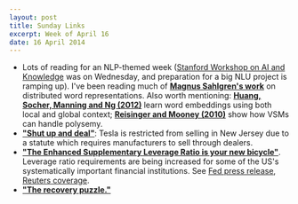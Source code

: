 ```yaml
---
layout: post
title: Sunday Links
excerpt: Week of April 16
date: 16 April 2014
---
```


- Lots of reading for an NLP-themed week
  ([Stanford Workshop on AI and Knowledge][6] was on Wednesday, and preparation
  for a big NLU project is ramping up). I've been reading much of
  [**Magnus Sahlgren's work**][7] on distributed word representations. Also
  worth mentioning: [**Huang, Socher, Manning and Ng (2012)**][8] learn word
  embeddings using both local and global context;
  [**Reisinger and Mooney (2010)**][9] show how VSMs can handle polysemy.
- [**"Shut up and deal"**][4]: Tesla is restricted from selling in New Jersey
  due to a statute which requires manufacturers to sell through dealers.
- [**"The Enhanced Supplementary Leverage Ratio is your new bicycle"**][1].
  Leverage ratio requirements are being increased for some of the US's
  systematically important financial institutions. See [Fed press release][2],
  [Reuters coverage][3].
- [**"The recovery puzzle."**][5]

[1]: http://www.vox.com/2014/4/14/5610548/the-enhanced-supplementary-leverage-ratio-is-your-new-bicycle
[2]: http://www.federalreserve.gov/newsevents/press/bcreg/20140408a.htm
[3]: http://www.reuters.com/article/2014/04/08/us-financial-regulations-leverage-idUSBREA3709B20140408
[4]: http://www.newyorker.com/talk/financial/2014/04/21/140421ta_talk_surowiecki
[5]: http://www.washingtonpost.com/lifestyle/style/the-recovery-puzzle-a-new-factory-in-ohio-struggles-to-match-jobs-to-job-seekers/2014/04/05/098d53ec-b44e-11e3-8cb6-284052554d74_story.html?hpid=z1
[6]: http://swank.stanford.edu
[7]: http://www.sics.se/~mange/publications.html
[8]: http://www.socher.org/uploads/Main/HuangSocherManning_ACL2012.pdf
[9]: http://www.cs.utexas.edu/~ml/papers/reisinger.naacl-2010.pdf
